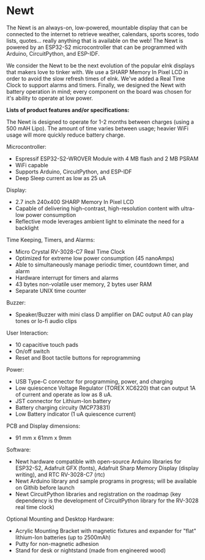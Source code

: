 # Newt

The Newt is an always-on, low-powered, mountable display that can be connected to the internet to retrieve weather, calendars, sports scores, todo lists, quotes... really anything that is available on the web! The Newt is powered by an ESP32-S2 microcontroller that can be programmed with Arduino, CircuitPython, and ESP-IDF.

We consider the Newt to be the next evolution of the popular eInk displays that makers love to tinker with. We use a SHARP Memory In Pixel LCD in order to avoid the slow refresh times of eInk. We've added a Real Time Clock to support alarms and timers. Finally, we designed the Newt with battery operation in mind;  every component on the board was chosen for it's ability to operate at low power.

**Lists of product features and/or specifications:**

The Newt is designed to operate for 1-2 months between charges (using a 500 mAH Lipo). The amount of time varies between usage; heavier WiFi usage will more quickly reduce battery charge.

Microcontroller:
- Espressif ESP32-S2-WROVER Module with 4 MB flash and 2 MB PSRAM
- WiFi capable
- Supports Arduino, CircuitPython, and ESP-IDF
- Deep Sleep current as low as 25 uA

Display:
- 2.7 inch 240x400 SHARP Memory In Pixel LCD
- Capable of delivering high-contrast, high-resolution content with ultra-low power consumption
- Reflective mode leverages ambient light to eliminate the need for a backlight

Time Keeping, Timers, and Alarms:
- Micro Crystal RV-3028-C7 Real Time Clock
- Optimized for extreme low power consumption (45 nanoAmps)
- Able to simultaneously manage periodic timer, countdown timer, and alarm
- Hardware interrupt for timers and alarms
- 43 bytes non-volatile user memory, 2 bytes user RAM
- Separate UNIX time counter

Buzzer:
- Speaker/Buzzer with mini class D amplifier on DAC output A0 can play tones or lo-fi audio clips

User Interaction:
- 10 capacitive touch pads
- On/off switch
- Reset and Boot tactile buttons for reprogramming

Power:
- USB Type-C connector for programming, power, and charging
- Low quiescence Voltage Regulator (TOREX XC6220) that can output 1A of current and operate as low as 8 uA.
- JST connector for Lithium-Ion battery
- Battery charging circuity (MCP73831)
- Low Battery indicator (1 uA quiescence current)

PCB and Display dimensions:
- 91 mm x 61mm x 9mm

Software:
- Newt hardware compatible with open-source Arduino libraries for ESP32-S2, Adafruit GFX (fonts), Adafruit Sharp Memory Display (display writing), and RTC RV-3028-C7 (rtc)
- Newt Arduino library and sample programs in progress; will be available on Githib before launch
- Newt CircuitPython libraries and registration on the roadmap (key dependency is the development of CircuitPython library for the RV-3028 real time clock)

Optional Mounting and Desktop Hardware:
- Acrylic Mounting Bracket with magnetic fixtures and expander for "flat" lithium-Ion batteries (up to 2500mAh)
- Putty for non-magnetic adhesion
- Stand for desk or nightstand (made from engineered wood) 
